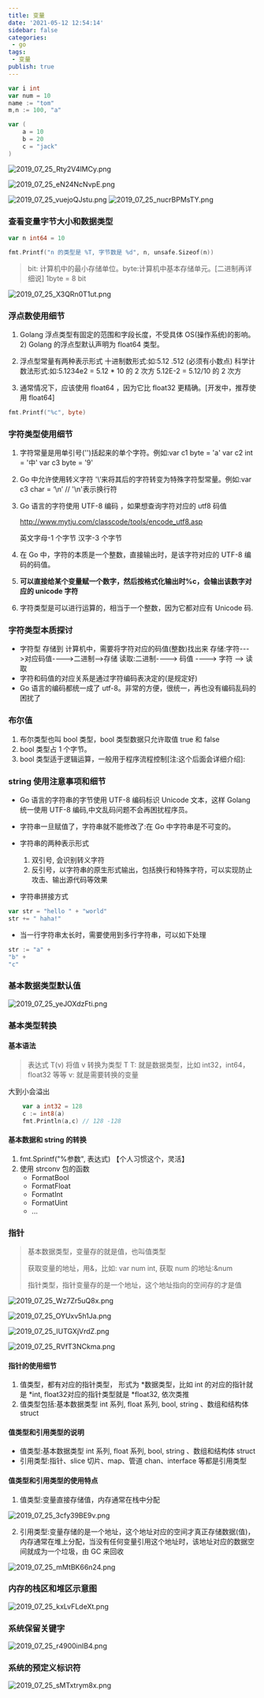 ```yaml
---
title: 变量
date: '2021-05-12 12:54:14'
sidebar: false
categories:
 - go
tags:
 - 变量
publish: true
---
```




```go
var i int
var num = 10
name := "tom"
m,n := 100, "a"

var (
	a = 10
    b = 20
    c = "jack"
)
```

![2019_07_25_Rty2V4lMCy.png](../images/2019_07_25_Rty2V4lMCy.png)

![2019_07_25_eN24NcNvpE.png](../images/2019_07_25_eN24NcNvpE.png)

![2019_07_25_vuejoQJstu.png](../images/2019_07_25_vuejoQJstu.png)
![2019_07_25_nucrBPMsTY.png](../images/2019_07_25_nucrBPMsTY.png)

### 查看变量字节大小和数据类型

```go
var n int64 = 10

fmt.Printf("n 的类型是 %T, 字节数是 %d", n, unsafe.Sizeof(n))
```

> bit: 计算机中的最小存储单位。byte:计算机中基本存储单元。[二进制再详细说] 1byte = 8 bit

![2019_07_25_X3QRn0T1ut.png](../images/2019_07_25_X3QRn0T1ut.png)

### 浮点数使用细节

1) Golang 浮点类型有固定的范围和字段长度，不受具体 OS(操作系统)的影响。 2) Golang 的浮点型默认声明为 float64 类型。 

3) 浮点型常量有两种表示形式
 十进制数形式:如:5.12 .512 (必须有小数点) 科学计数法形式:如:5.1234e2 = 5.12 * 10 的 2 次方 5.12E-2 = 5.12/10 的 2 次方 

4) 通常情况下，应该使用 float64 ，因为它比 float32 更精确。[开发中，推荐使用 float64] 

```go
fmt.Printf("%c", byte)
```



### 字符类型使用细节 

1. 字符常量是用单引号('')括起来的单个字符。例如:var c1 byte = 'a' var c2 int = '中' var c3 byte = '9' 

2. Go 中允许使用转义字符 '\’来将其后的字符转变为特殊字符型常量。例如:var c3 char = ‘\n’ // '\n'表示换行符 

3. Go 语言的字符使用 UTF-8 编码 ，如果想查询字符对应的 utf8 码值 

   http://www.mytju.com/classcode/tools/encode_utf8.asp 

   英文字母-1 个字节 汉字-3 个字节 

4. 在 Go 中，字符的本质是一个整数，直接输出时，是该字符对应的 UTF-8 编码的码值。

5. **可以直接给某个变量赋一个数字，然后按格式化输出时%c，会输出该数字对应的 unicode 字符** 

6. 字符类型是可以进行运算的，相当于一个整数，因为它都对应有 Unicode 码.



### 字符类型本质探讨 

- 字符型 存储到 计算机中，需要将字符对应的码值(整数)找出来 存储:字符--->对应码值---->二进制-->存储
   读取:二进制----> 码值 ----> 字符 --> 读取 
- 字符和码值的对应关系是通过字符编码表决定的(是规定好)
- Go 语言的编码都统一成了 utf-8。非常的方便，很统一，再也没有编码乱码的困扰了 



### 布尔值

1. 布尔类型也叫 bool 类型，bool 类型数据只允许取值 true 和 false
2.  bool 类型占 1 个字节。
3.  bool 类型适于逻辑运算，一般用于程序流程控制[注:这个后面会详细介绍]:



### string 使用注意事项和细节

-  Go 语言的字符串的字节使用 UTF-8 编码标识 Unicode 文本，这样 Golang 统一使用 UTF-8 编码,中文乱码问题不会再困扰程序员。

- 字符串一旦赋值了，字符串就不能修改了:在 Go 中字符串是不可变的。

- 字符串的两种表示形式

  1. 双引号, 会识别转义字符
  2. 反引号，以字符串的原生形式输出，包括换行和特殊字符，可以实现防止攻击、输出源代码等效果

- 字符串拼接方式

```go
var str = "hello " + "world"
str += " haha!"
```

- 当一行字符串太长时，需要使用到多行字符串，可以如下处理

```go
str := "a" +
"b" + 
"c"
```

  

### 基本数据类型默认值

![2019_07_25_yeJOXdzFti.png](../images/2019_07_25_yeJOXdzFti.png)

### 基本类型转换

#### 基本语法

> 表达式 T(v) 将值 v 转换为类型 T
> T: 就是数据类型，比如 int32，int64，float32 等等
> v: 就是需要转换的变量



大到小会溢出

```go
	var a int32 = 128
	c := int8(a)
	fmt.Println(a,c) // 128 -128
```





#### 基本数据和 string 的转换

1. fmt.Sprintf("%参数", 表达式) 【个人习惯这个，灵活】
2. 使用 strconv 包的函数
   - FormatBool
   - FormatFloat
   - FormatInt
   - FormatUint
   - ...



### 指针

> 基本数据类型，变量存的就是值，也叫值类型
>
> 获取变量的地址，用&，比如: var num int, 获取 num 的地址:&num
>
> 指针类型，指针变量存的是一个地址，这个地址指向的空间存的才是值


![2019_07_25_Wz7Zr5uQ8x.png](../images/2019_07_25_Wz7Zr5uQ8x.png)



![2019_07_25_OYUxv5h1Ja.png](../images/2019_07_25_OYUxv5h1Ja.png)

![2019_07_25_IUTGXjVrdZ.png](../images/2019_07_25_IUTGXjVrdZ.png)

![2019_07_25_RVfT3NCkma.png](../images/2019_07_25_RVfT3NCkma.png)

#### 指针的使用细节

1. 值类型，都有对应的指针类型， 形式为 *数据类型，比如 int 的对应的指针就是 *int, float32对应的指针类型就是 *float32, 依次类推
2. 值类型包括:基本数据类型 int 系列, float 系列, bool, string 、数组和结构体 struct



#### 值类型和引用类型的说明

- 值类型:基本数据类型 int 系列, float 系列, bool, string 、数组和结构体 struct
- 引用类型:指针、slice 切片、map、管道 chan、interface 等都是引用类型



#### 值类型和引用类型的使用特点

1. 值类型:变量直接存储值，内存通常在栈中分配

![2019_07_25_3cfy39BE9v.png](../images/2019_07_25_3cfy39BE9v.png)

2. 引用类型:变量存储的是一个地址，这个地址对应的空间才真正存储数据(值)，内存通常在堆上分配，当没有任何变量引用这个地址时，该地址对应的数据空间就成为一个垃圾，由 GC 来回收

![2019_07_25_mMtBK66n24.png](../images/2019_07_25_mMtBK66n24.png)



### 内存的栈区和堆区示意图

![2019_07_25_kxLvFLdeXt.png](../images/2019_07_25_kxLvFLdeXt.png)





### 系统保留关键字

![2019_07_25_r4900inIB4.png](../images/2019_07_25_r4900inIB4.png)



### 系统的预定义标识符
![2019_07_25_sMTxtrym8x.png](../images/2019_07_25_sMTxtrym8x.png)


